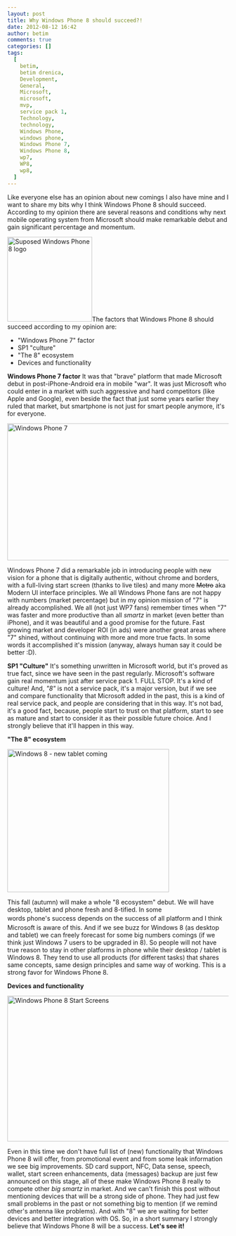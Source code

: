 ```yaml
---
layout: post
title: Why Windows Phone 8 should succeed?!
date: 2012-08-12 16:42
author: betim
comments: true
categories: []
tags:
  [
    betim,
    betim drenica,
    Development,
    General,
    Microsoft,
    microsoft,
    mvp,
    service pack 1,
    Technology,
    technology,
    Windows Phone,
    windows phone,
    Windows Phone 7,
    Windows Phone 8,
    wp7,
    WP8,
    wp8,
  ]
---
```


Like everyone else has an opinion about new comings I also have mine and I want to share my bits why I think Windows Phone 8 should succeed. According to my opinion there are several reasons and conditions why next mobile operating system from Microsoft should make remarkable debut and gain significant percentage and momentum.

<p style="text-align:left;"><a href="http://blog.betimdrenica.com/wp-content/uploads/2012/08/suposed-windows-phone-8-logo.jpg"><img class="size-full wp-image-407 aligncenter" title="Suposed Windows Phone 8 logo" src="http://blog.betimdrenica.com/wp-content/uploads/2012/08/suposed-windows-phone-8-logo.jpg" alt="Suposed Windows Phone 8 logo" width="193" height="193" /></a><span style="text-align:left;">The factors that Windows Phone 8 should succeed according to my opinion are:</span></p>

<ul>
	<li>"Windows Phone 7" factor</li>
	<li>SP1 "culture"</li>
	<li>"The 8" ecosystem</li>
	<li>Devices and functionality
<!--more--></li>
</ul>
<strong>Windows Phone 7 factor</strong>
It was that "brave" platform that made Microsoft debut in post-iPhone-Android era in mobile "war". It was just Microsoft who could enter in a market with such aggressive and hard competitors (like Apple and Google), even beside the fact that just some years earlier they ruled that market, but smartphone is not just for smart people anymore, it's for everyone.

<a href="http://blog.betimdrenica.com/wp-content/uploads/2012/08/windows-phone-7.jpg"><img class="aligncenter size-full wp-image-409" title="Windows Phone 7" src="http://blog.betimdrenica.com/wp-content/uploads/2012/08/windows-phone-7.jpg" alt="Windows Phone 7" width="555" height="312" /></a>

Windows Phone 7 did a remarkable job in introducing people with new vision for a phone that is digitally authentic, without chrome and borders, with a full-living start screen (thanks to live tiles) and many more <del>Metro</del> aka Modern UI interface principles. We all Windows Phone fans are not happy with numbers (market percentage) but in my opinion mission of "7" is already accomplished. We all (not just WP7 fans) remember times when "7" was faster and more productive than all <em>smartz</em> in market (even better than iPhone), and it was beautiful and a good promise for the future. Fast growing market and developer ROI (in ads) were another great areas where "7" shined, without continuing with more and more true facts. In some words it accomplished it's mission (anyway, always human say it could be better :D).

<strong>SP1 "Culture"</strong>
It's something unwritten in Microsoft world, but it's proved as true fact, since we have seen in the past regularly. Microsoft's software gain real momentum just after service pack 1. FULL STOP. It's a kind of culture! And, <em>"8"</em> is not a service pack, it's a major version, but if we see and compare functionality that Microsoft added in the past, this is a kind of real service pack, and people are considering that in this way. It's not bad, it's a good fact, because, people start to trust on that platform, start to see as mature and start to consider it as their possible future choice. And I strongly believe that it'll happen in this way.

<strong>"The 8" ecosystem</strong>

<a href="http://blog.betimdrenica.com/wp-content/uploads/2012/08/windows-8.png"><img class="aligncenter size-full wp-image-408" title="Windows 8 - new tablet coming" src="http://blog.betimdrenica.com/wp-content/uploads/2012/08/windows-8.png" alt="Windows 8 - new tablet coming" width="368" height="326" /></a>

This fall (autumn) will make a whole "8 ecosystem" debut. We will have desktop, tablet and phone fresh and 8-tified. In some words <span style="line-height:24px;">phone's</span><span style="line-height:24px;"> </span>success depends on the success of all platform and I think Microsoft is aware of this. And if we see buzz for Windows 8 (as desktop and tablet) we can freely forecast for some big numbers comings (if we think just Windows 7 users to be upgraded in 8). So people will not have true reason to stay in other platforms in phone while their desktop / tablet is Windows 8. They tend to use all products (for different tasks) that shares same concepts, same design principles and same way of working. This is a strong favor for Windows Phone 8.

<strong>Devices and functionality</strong>

<a href="http://blog.betimdrenica.com/wp-content/uploads/2012/08/windows-phone-8-start-screens.jpg"><img class="aligncenter size-full wp-image-410" title="Windows Phone 8 Start Screens" src="http://blog.betimdrenica.com/wp-content/uploads/2012/08/windows-phone-8-start-screens.jpg" alt="Windows Phone 8 Start Screens" width="521" height="332" /></a>

Even in this time we don't have full list of (new) functionality that Windows Phone 8 will offer, from promotional event and from some leak information we see big improvements. SD card support, NFC, Data sense, speech, wallet, start screen enhancements, data (messages) backup are just few announced on this stage, all of these make Windows Phone 8 really to compete other <em>big smartz</em> in market. And we can't finish this post without mentioning devices that will be a strong side of phone. They had just few small problems in the past or not something big to mention (if we remind other's antenna like problems). And with "8" we are waiting for better devices and better integration with OS. So, in a short summary I strongly believe that Windows Phone 8 will be a success. <strong>Let's see it!</strong>
